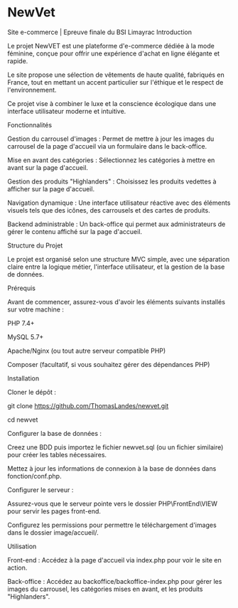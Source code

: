 # NewVet
Site e-commerce | Epreuve finale du BSI Limayrac
Introduction

Le projet NewVET est une plateforme d'e-commerce dédiée à la mode féminine, conçue pour offrir une expérience d'achat en ligne élégante et rapide. 

Le site propose une sélection de vêtements de haute qualité, fabriqués en France, tout en mettant un accent particulier sur l'éthique et le respect de l'environnement. 

Ce projet vise à combiner le luxe et la conscience écologique dans une interface utilisateur moderne et intuitive.


Fonctionnalités

Gestion du carrousel d'images : Permet de mettre à jour les images du carrousel de la page d'accueil via un formulaire dans le back-office.

Mise en avant des catégories : Sélectionnez les catégories à mettre en avant sur la page d'accueil.

Gestion des produits "Highlanders" : Choisissez les produits vedettes à afficher sur la page d'accueil.

Navigation dynamique : Une interface utilisateur réactive avec des éléments visuels tels que des icônes, des carrousels et des cartes de produits.

Backend administrable : Un back-office qui permet aux administrateurs de gérer le contenu affiché sur la page d'accueil.

Structure du Projet


Le projet est organisé selon une structure MVC simple, avec une séparation claire entre la logique métier, l'interface utilisateur, et la gestion de la base de données.


Prérequis


Avant de commencer, assurez-vous d'avoir les éléments suivants installés sur votre machine :


PHP 7.4+

MySQL 5.7+

Apache/Nginx (ou tout autre serveur compatible PHP)

Composer (facultatif, si vous souhaitez gérer des dépendances PHP)



Installation

Cloner le dépôt :


git clone https://github.com/ThomasLandes/newvet.git

cd newvet

Configurer la base de données :


Creez une BDD puis importez le fichier newvet.sql (ou un fichier similaire) pour créer les tables nécessaires.

Mettez à jour les informations de connexion à la base de données dans fonction/conf.php.

Configurer le serveur :


Assurez-vous que le serveur pointe vers le dossier PHP\FrontEnd\VIEW pour servir les pages front-end.

Configurez les permissions pour permettre le téléchargement d'images dans le dossier image/accueil/.

Utilisation

Front-end : Accédez à la page d'accueil via index.php pour voir le site en action.

Back-office : Accédez au backoffice/backoffice-index.php pour gérer les images du carrousel, les catégories mises en avant, et les produits "Highlanders".

